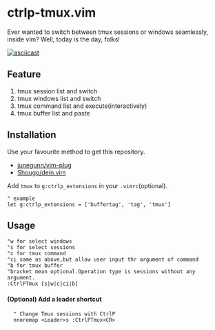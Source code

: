 # ctrlp-tmux.vim

Ever wanted to switch between tmux sessions or windows seamlessly, inside vim? Well, today is the
day, folks!

[![asciicast](https://asciinema.org/a/eey01oxa2bmp7pdfjrf7378z1.png)](https://asciinema.org/a/eey01oxa2bmp7pdfjrf7378z1)

## Feature

1. tmux session list and switch
2. tmux windows list and switch
3. tmux command list and execute(interactively)
4. tmux buffer list and paste

## Installation

Use your favourite method to get this repository.

- [junegunn/vim-plug](https://github.com/junegunn/vim-plug)
- [Shougo/dein.vim](https://github.com/Shougo/dein.vim)


Add `tmux` to `g:ctrlp_extensions` in your `.vimrc`(optional).

```vim
" example
let g:ctrlp_extensions = ['buffertag', 'tag', 'tmux']
```


## Usage

```viml
"w for select windows
"s for select sessions
"c for tmux command
"ci same as above,but allow user input thr argument of command
"b for tmux buffer
"bracket mean optional.Operation type is sessions without any argument.
:CtrlPTmux [s|w|c|ci|b]
```

#### (Optional) Add a leader shortcut

```vim
  " Change Tmux sessions with CtrlP
  nnoremap <Leader>s :CtrlPTmux<CR>
```

